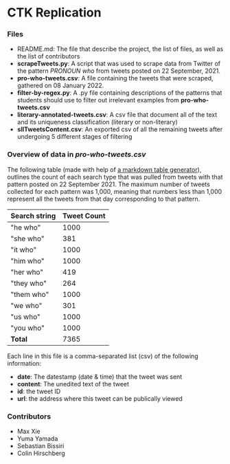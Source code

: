 # CTK Replication

### Files
- README.md: The file that describe the project, the list of files, as well as the list of contributors
- **scrapeTweets.py**: A script that was used to scrape data from Twitter of the pattern _PRONOUN who_ from tweets posted on 22 September, 2021. 
- **pro-who-tweets.csv**: A file containing the tweets that were scraped, gathered on 08 January 2022.
- **filter-by-regex.py**: A .py file containing descriptions of the patterns that students should use to filter out irrelevant examples from **pro-who-tweets.csv**
- **literary-annotated-tweets.csv**: A csv file that document all of the text and its uniqueness classification (literary or non-literary)
- **sllTweetsContent.csv**: An exported csv of all the remaining tweets after undergoing 5 different stages of filtering
### Overview of data in _pro-who-tweets.csv_

The following table (made with help of [a markdown table generator](https://www.tablesgenerator.com/markdown_tables)), outlines the count of each search type that was pulled from tweets with that pattern posted on 22 September 2021. The maximum number of tweets collected for each pattern was 1,000, meaning that numbers less than 1,000 represent all the tweets from that day corresponding to that pattern.

| **Search string** | **Tweet Count** |
|-------------------|-----------------|
| "he who"          | 1000            |
| "she who"         | 381             |
| "it who"          | 1000            |
| "him who"         | 1000            |
| "her who"         | 419             |
| "they who"        | 264             |
| "them who"        | 1000            |
| "we who"          | 301             |
| "us who"          | 1000            |
| "you who"         | 1000            |
| **Total**         | 7365            |

Each line in this file is a comma-separated list (csv) of the following information:
  - **date**: The datestamp (date & time) that the tweet was sent 
  - **content**: The unedited text of the tweet
  - **id**: the tweet ID 
  - **url**: the address where this tweet can be publically viewed

### Contributors
- Max Xie
- Yuma Yamada
- Sebastian Bissiri
- Colin Hirschberg
